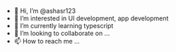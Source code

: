 - 👋 Hi, I’m @ashasr123
- 👀 I’m interested in UI development, app development
- 🌱 I’m currently learning typescript
- 💞️ I’m looking to collaborate on ...
- 📫 How to reach me ...

<!---
ashasr123/ashasr123 is a ✨ special ✨ repository because its `README.md` (this file) appears on your GitHub profile.
You can click the Preview link to take a look at your changes.
--->

